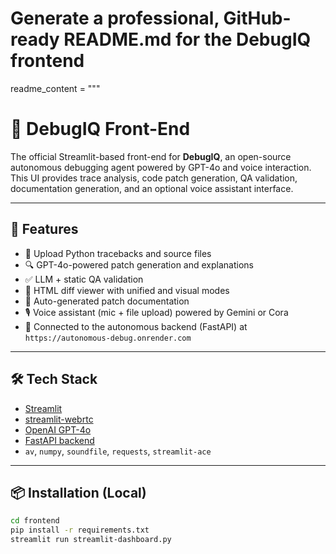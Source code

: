 # Generate a professional, GitHub-ready README.md for the DebugIQ frontend
readme_content = """
# 🧠 DebugIQ Front-End

The official Streamlit-based front-end for **DebugIQ**, an open-source autonomous debugging agent powered by GPT-4o and voice interaction. This UI provides trace analysis, code patch generation, QA validation, documentation generation, and an optional voice assistant interface.

---

## 🚀 Features

- 📄 Upload Python tracebacks and source files
- 🔍 GPT-4o-powered patch generation and explanations
- ✅ LLM + static QA validation
- 🧾 HTML diff viewer with unified and visual modes
- 📘 Auto-generated patch documentation
- 🎙️ Voice assistant (mic + file upload) powered by Gemini or Cora
- 🧠 Connected to the autonomous backend (FastAPI) at `https://autonomous-debug.onrender.com`

---

## 🛠️ Tech Stack

- [Streamlit](https://streamlit.io)
- [streamlit-webrtc](https://github.com/whitphx/streamlit-webrtc)
- [OpenAI GPT-4o](https://platform.openai.com/docs/)
- [FastAPI backend](https://github.com/discoversoftwaresolutions/DebugIQ-backend)
- `av`, `numpy`, `soundfile`, `requests`, `streamlit-ace`

---

## 📦 Installation (Local)

```bash
cd frontend
pip install -r requirements.txt
streamlit run streamlit-dashboard.py
